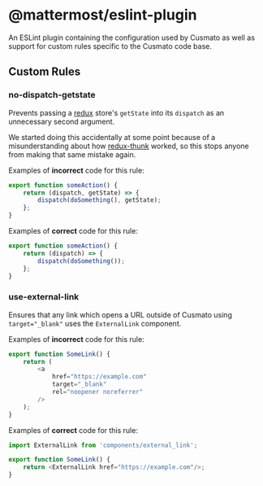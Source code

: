 # @mattermost/eslint-plugin

An ESLint plugin containing the configuration used by Cusmato as well as support for custom rules specific to the Cusmato code base.

## Custom Rules

### no-dispatch-getstate

Prevents passing a [redux](https://redux.js.org/) store's `getState` into its `dispatch` as an unnecessary second argument.

We started doing this accidentally at some point because of a misunderstanding about how [redux-thunk](https://github.com/reduxjs/redux-thunk) worked, so this stops anyone from making that same mistake again.

Examples of **incorrect** code for this rule:
```javascript
export function someAction() {
    return (dispatch, getState) => {
        dispatch(doSomething(), getState);
    };
}
```

Examples of **correct** code for this rule:
```javascript
export function someAction() {
    return (dispatch) => {
        dispatch(doSomething());
    };
}
```

### use-external-link

Ensures that any link which opens a URL outside of Cusmato using `target="_blank"` uses the `ExternalLink` component.

Examples of **incorrect** code for this rule:
```javascript
export function SomeLink() {
    return (
        <a
            href="https://example.com"
            target="_blank"
            rel="noopener noreferrer"
        />
    );
}
```

Examples of **correct** code for this rule:
```javascript
import ExternalLink from 'components/external_link';

export function SomeLink() {
    return <ExternalLink href="https://example.com"/>;
}
```
